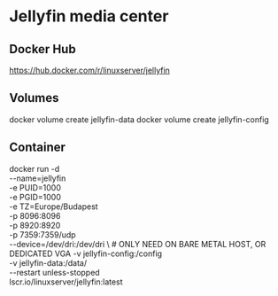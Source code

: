 # Jellyfin media center
## Docker Hub
https://hub.docker.com/r/linuxserver/jellyfin

## Volumes
docker volume create jellyfin-data
docker volume create jellyfin-config

## Container
docker run -d \
  --name=jellyfin \
  -e PUID=1000 \
  -e PGID=1000 \
  -e TZ=Europe/Budapest \
  -p 8096:8096 \
  -p 8920:8920 \
  -p 7359:7359/udp \
  --device=/dev/dri:/dev/dri \ # ONLY NEED ON BARE METAL HOST, OR DEDICATED VGA
  -v jellyfin-config:/config \
  -v jellyfin-data:/data/ \
  --restart unless-stopped \
lscr.io/linuxserver/jellyfin:latest
